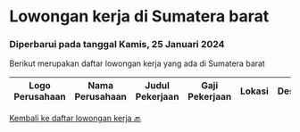 
  # Lowongan kerja di Sumatera barat

  ### Diperbarui pada tanggal Kamis, 25 Januari 2024

  Berikut merupakan daftar lowongan kerja yang ada di Sumatera barat

  |Logo Perusahaan | Nama Perusahaan | Judul Pekerjaan | Gaji Pekerjaan | Lokasi | Deskripsi | Tanggal diunggah | Pranala |
  | -------------- | --------------- | --------------- | --------- | --------- | -------------- | ------- | ----------- |
  

  [Kembali ke daftar lowongan kerja 🔙](../README.md#daftar-lowongan-kerja)
  